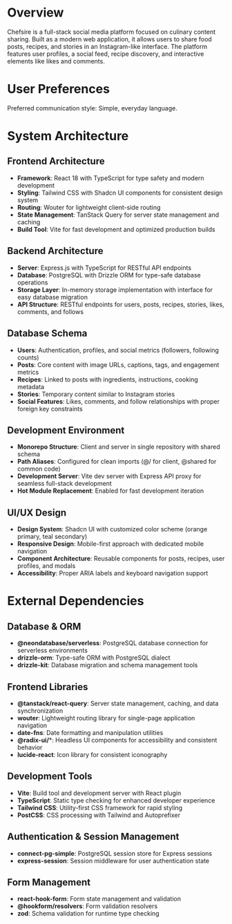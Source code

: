 # Overview

Chefsire is a full-stack social media platform focused on culinary content sharing. Built as a modern web application, it allows users to share food posts, recipes, and stories in an Instagram-like interface. The platform features user profiles, a social feed, recipe discovery, and interactive elements like likes and comments.

# User Preferences

Preferred communication style: Simple, everyday language.

# System Architecture

## Frontend Architecture
- **Framework**: React 18 with TypeScript for type safety and modern development
- **Styling**: Tailwind CSS with Shadcn UI components for consistent design system
- **Routing**: Wouter for lightweight client-side routing
- **State Management**: TanStack Query for server state management and caching
- **Build Tool**: Vite for fast development and optimized production builds

## Backend Architecture
- **Server**: Express.js with TypeScript for RESTful API endpoints
- **Database**: PostgreSQL with Drizzle ORM for type-safe database operations
- **Storage Layer**: In-memory storage implementation with interface for easy database migration
- **API Structure**: RESTful endpoints for users, posts, recipes, stories, likes, comments, and follows

## Database Schema
- **Users**: Authentication, profiles, and social metrics (followers, following counts)
- **Posts**: Core content with image URLs, captions, tags, and engagement metrics
- **Recipes**: Linked to posts with ingredients, instructions, cooking metadata
- **Stories**: Temporary content similar to Instagram stories
- **Social Features**: Likes, comments, and follow relationships with proper foreign key constraints

## Development Environment
- **Monorepo Structure**: Client and server in single repository with shared schema
- **Path Aliases**: Configured for clean imports (@/ for client, @shared for common code)
- **Development Server**: Vite dev server with Express API proxy for seamless full-stack development
- **Hot Module Replacement**: Enabled for fast development iteration

## UI/UX Design
- **Design System**: Shadcn UI with customized color scheme (orange primary, teal secondary)
- **Responsive Design**: Mobile-first approach with dedicated mobile navigation
- **Component Architecture**: Reusable components for posts, recipes, user profiles, and modals
- **Accessibility**: Proper ARIA labels and keyboard navigation support

# External Dependencies

## Database & ORM
- **@neondatabase/serverless**: PostgreSQL database connection for serverless environments
- **drizzle-orm**: Type-safe ORM with PostgreSQL dialect
- **drizzle-kit**: Database migration and schema management tools

## Frontend Libraries
- **@tanstack/react-query**: Server state management, caching, and data synchronization
- **wouter**: Lightweight routing library for single-page application navigation
- **date-fns**: Date formatting and manipulation utilities
- **@radix-ui/***: Headless UI components for accessibility and consistent behavior
- **lucide-react**: Icon library for consistent iconography

## Development Tools
- **Vite**: Build tool and development server with React plugin
- **TypeScript**: Static type checking for enhanced developer experience
- **Tailwind CSS**: Utility-first CSS framework for rapid styling
- **PostCSS**: CSS processing with Tailwind and Autoprefixer

## Authentication & Session Management
- **connect-pg-simple**: PostgreSQL session store for Express sessions
- **express-session**: Session middleware for user authentication state

## Form Management
- **react-hook-form**: Form state management and validation
- **@hookform/resolvers**: Form validation resolvers
- **zod**: Schema validation for runtime type checking